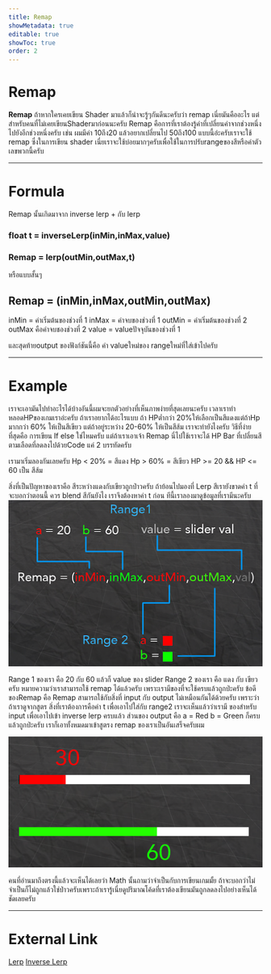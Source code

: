 ```yaml
---
title: Remap
showMetadata: true
editable: true
showToc: true
order: 2
---
```


# Remap
**Remap** ถ้าหากใครเคยเขียน Shader มาแล้วก็น่าจะรู้ๆกันดีนะครับว่า remap เนี่ยมันคืออะไร แต่สำหรับคนที่ไม่เคยเขียนShaderมาก่อนนะครับ Remap คือการที่เราต้องรู้ค่าที่เปลี่ยนค่าจากช่วงหนึ่งไปยังอีกช่วงหนึ่งครับ เช่น ผมมีค่า 10ถึง20 แล้วอยากเปลี่ยนไป 50ถึง100
แบบนี้อ่ะครับเราจะใช้ remap ซึ่งในการเขียน shader เนี่ยเราจะใช้บ่อยมากๆครับเพื่อใช้ในการปรับrangeของสีหรือค่าตัวเลขพวกนี้ครับ

---
# Formula
Remap นั้นเกิดมาจาก inverse lerp + กับ lerp
### float t = inverseLerp(inMin,inMax,value)
### Remap = lerp(outMin,outMax,t)
  หรือแบบสั้นๆ
## Remap = (inMin,inMax,outMin,outMax)

inMin = ค่าเริ่มต้นของช่วงที่ 1
inMax = ค่าจบของช่วงที่ 1
outMin = ค่าเริ่มต้นของช่วงที่ 2
outMax คือค่าจบชองช่วงที่ 2
value = valueปัจจุบันของช่วงที่ 1

และสุดท้ายoutput ของฟังก์ชันนี้คือ ค่า valueใหม่ของ rangeใหม่ที่ใส่เข้าไปครับ

---
# Example
เราจะเอามันไปทำอะไรได้บ้างอันนี้ผมจะยกตัวอย่างที่เห็นภาพง่ายที่สุดเลยนะครับ เวลาเราทำหลอดHPของเกมเราอ่ะครับ ถ้าเราอยากได้อะไรแบบ ถ้า HPต่ำกว่า 20%ให้เลือกเป็นสีแดงแต่ถ้าHp มากกว่า 60% ให้เป็นสีเขียว แต่ถ้าอยู่ระหว่าง 20-60% ให้เป็นสีส้ม
เราจะทำยังไงครับ วิธีที่ง่ายที่สุดคือ การเขียน If else ใช่ไหมครับ แต่ถ้าเราเอาเจ้า Remap นี่ไปใช้เราจะได้ HP Bar ที่เปลี่ยนสีตามเลือดที่ลดลงไปด้วยCode แค่ 2 บรรทัดครับ

เรามาเริ่มลองกันเลยครับ
 Hp < 20% = สีแดง
 Hp > 60% = สีเขียว
 HP >= 20 && HP <= 60 เป็น สีส้ม

สิ่งที่เป็นปัญหาของเราคือ สีระหว่างแดงกับเขียวถูกป่าวครับ
ถ้าย้อนไปมองที่ Lerp สีเรายังขาดค่า t ที่จะบอกว่าตอนนี้ ควร blend สีกันยังไง เราจึงต้องหาค่า t ก่อน ทีนี้เราลองมาดูข้อมูลที่เรามีนะครับ
![](images/remap-1.png)

Range 1 ของเรา คือ 20 กับ 60 แล้วก็ value ของ slider
Range 2 ของเรา คือ แดง กับ เขียว ครับ
หมายความว่าเราสามารถใช้ remap ได้แล้วครับ เพราะเรามีของที่จะใช้ครบแล้วถูกป่ะครับ ข้อดีของRemap คือ Remap สามารถใช้กับสิ่งที่ input กับ output ไม่เหมือนกันได้ด้วยครับ เพราะว่าถ้าเราดูจากสูตร สิ่งที่เราต้องการคือค่า t เพื่อเอาไปใส่กับ range2
เราจะเห็นแล้วว่าเรามี ของสำหรับ input เพื่อเอาไปเข้า inverse lerp ครบแล้ว
ส่วนของ output คือ a = Red b = Green ก็ครบแล้วถูกป่ะครับ เราก็เอาทั้งหมดมาเข้าสูตรง remap ของเราเป็นอันเสร็จครับผม

![](images/remap-2.png)

คนที่อ่านมาถึงตรงนี้แล้วจะเห็นได้เลยว่า Math นั้นถามว่าจำเป็นกับการเขียนเกมมั้ย ถ้าจะบอกว่าไม่จำเป็นก็ไม่ถูกแล้วใช่ป่าวครับเพราะถ้าเรารู้เนี่ยดูปริมาณโค้ดที่เราต้องเขียนมันถูกลดลงไปอย่างเห็นได้ชัดเลยครับ

---
# External Link
[Lerp](https://www.dotnetthailand.com/faq/fundamentals/math-for-game/lerp)
[Inverse Lerp](https://www.dotnetthailand.com/faq/fundamentals/math-for-game/inverse-lerp)

